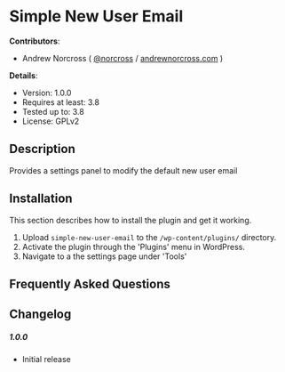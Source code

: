 # Simple New User Email #

**Contributors**:

* Andrew Norcross ( [@norcross](http://twitter.com/norcross ) / [andrewnorcross.com](http://andrewnorcross.com/) )

**Details**:

* Version: 1.0.0
* Requires at least: 3.8
* Tested up to: 3.8
* License: GPLv2


## Description

Provides a settings panel to modify the default new user email


## Installation

This section describes how to install the plugin and get it working.

1. Upload `simple-new-user-email` to the `/wp-content/plugins/` directory.
1. Activate the plugin through the 'Plugins' menu in WordPress.
1. Navigate to a the settings page under 'Tools'

## Frequently Asked Questions


## Changelog

##### 1.0.0 #####
* Initial release


